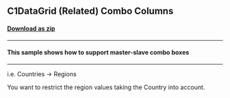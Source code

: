 ## C1DataGrid (Related) Combo Columns
#### [Download as zip](https://grapecity.github.io/DownGit/#/home?url=https://github.com/GrapeCity/ComponentOne-WPF-Samples/tree/master/NET_462/Legacy/DataGrid/CS/C1DataGrid_ComboCols2010)
____
#### This sample shows how to support master-slave combo boxes 
____

i.e. Countries -> Regions

You want to restrict the region values taking the Country into 
account.
